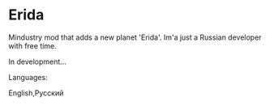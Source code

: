 # Erida
Mindustry mod that adds a new planet 'Erida'.
Im'a just a Russian developer with free time.

In development...


Languages:

English,Русский
